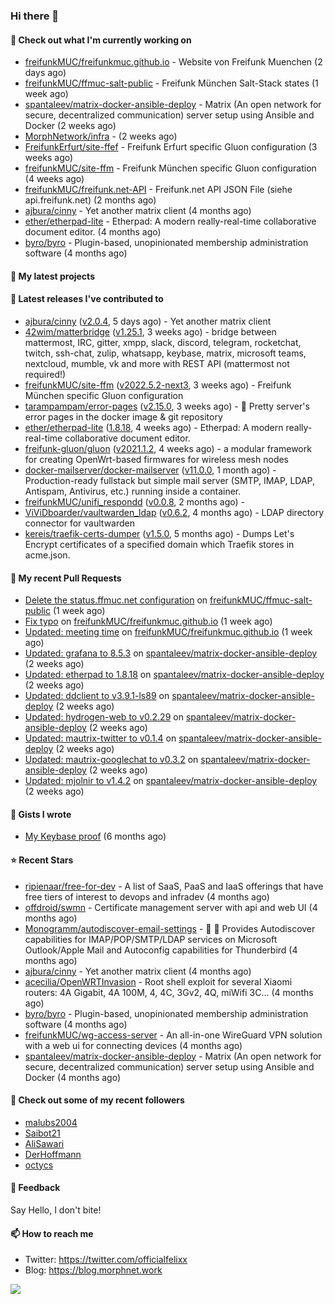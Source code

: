 ### Hi there 👋

#### 👷 Check out what I'm currently working on

- [freifunkMUC/freifunkmuc.github.io](https://github.com/freifunkMUC/freifunkmuc.github.io) - Website von Freifunk Muenchen (2 days ago)
- [freifunkMUC/ffmuc-salt-public](https://github.com/freifunkMUC/ffmuc-salt-public) - Freifunk München Salt-Stack states (1 week ago)
- [spantaleev/matrix-docker-ansible-deploy](https://github.com/spantaleev/matrix-docker-ansible-deploy) - Matrix (An open network for secure, decentralized communication) server setup using Ansible and Docker (2 weeks ago)
- [MorphNetwork/infra](https://github.com/MorphNetwork/infra) -  (2 weeks ago)
- [FreifunkErfurt/site-ffef](https://github.com/FreifunkErfurt/site-ffef) - Freifunk Erfurt specific Gluon configuration  (3 weeks ago)
- [freifunkMUC/site-ffm](https://github.com/freifunkMUC/site-ffm) - Freifunk München specific Gluon configuration (4 weeks ago)
- [freifunkMUC/freifunk.net-API](https://github.com/freifunkMUC/freifunk.net-API) - Freifunk.net API JSON File (siehe api.freifunk.net) (2 months ago)
- [ajbura/cinny](https://github.com/ajbura/cinny) - Yet another matrix client (4 months ago)
- [ether/etherpad-lite](https://github.com/ether/etherpad-lite) - Etherpad: A modern really-real-time collaborative document editor. (4 months ago)
- [byro/byro](https://github.com/byro/byro) - Plugin-based, unopinionated membership administration software (4 months ago)

#### 🌱 My latest projects


#### 🔭 Latest releases I've contributed to

- [ajbura/cinny](https://github.com/ajbura/cinny) ([v2.0.4](https://github.com/ajbura/cinny/releases/tag/v2.0.4), 5 days ago) - Yet another matrix client
- [42wim/matterbridge](https://github.com/42wim/matterbridge) ([v1.25.1](https://github.com/42wim/matterbridge/releases/tag/v1.25.1), 3 weeks ago) - bridge between mattermost, IRC, gitter, xmpp, slack, discord, telegram, rocketchat, twitch, ssh-chat, zulip, whatsapp, keybase, matrix, microsoft teams, nextcloud, mumble, vk and more with REST API (mattermost not required!)
- [freifunkMUC/site-ffm](https://github.com/freifunkMUC/site-ffm) ([v2022.5.2-next3](https://github.com/freifunkMUC/site-ffm/releases/tag/v2022.5.2-next3), 3 weeks ago) - Freifunk München specific Gluon configuration
- [tarampampam/error-pages](https://github.com/tarampampam/error-pages) ([v2.15.0](https://github.com/tarampampam/error-pages/releases/tag/v2.15.0), 3 weeks ago) - 🚧 Pretty server&#39;s error pages in the docker image &amp; git repository
- [ether/etherpad-lite](https://github.com/ether/etherpad-lite) ([1.8.18](https://github.com/ether/etherpad-lite/releases/tag/1.8.18), 4 weeks ago) - Etherpad: A modern really-real-time collaborative document editor.
- [freifunk-gluon/gluon](https://github.com/freifunk-gluon/gluon) ([v2021.1.2](https://github.com/freifunk-gluon/gluon/releases/tag/v2021.1.2), 4 weeks ago) - a modular framework for creating OpenWrt-based firmwares for wireless mesh nodes
- [docker-mailserver/docker-mailserver](https://github.com/docker-mailserver/docker-mailserver) ([v11.0.0](https://github.com/docker-mailserver/docker-mailserver/releases/tag/v11.0.0), 1 month ago) - Production-ready fullstack but simple mail server (SMTP, IMAP, LDAP, Antispam, Antivirus, etc.) running inside a container.
- [freifunkMUC/unifi_respondd](https://github.com/freifunkMUC/unifi_respondd) ([v0.0.8](https://github.com/freifunkMUC/unifi_respondd/releases/tag/v0.0.8), 2 months ago) - 
- [ViViDboarder/vaultwarden_ldap](https://github.com/ViViDboarder/vaultwarden_ldap) ([v0.6.2](https://github.com/ViViDboarder/vaultwarden_ldap/releases/tag/v0.6.2), 4 months ago) - LDAP directory connector for vaultwarden
- [kereis/traefik-certs-dumper](https://github.com/kereis/traefik-certs-dumper) ([v1.5.0](https://github.com/kereis/traefik-certs-dumper/releases/tag/v1.5.0), 5 months ago) - Dumps Let&#39;s Encrypt certificates of a specified domain which Traefik stores in acme.json.

#### 🔨 My recent Pull Requests

- [Delete the status.ffmuc.net configuration](https://github.com/freifunkMUC/ffmuc-salt-public/pull/104) on [freifunkMUC/ffmuc-salt-public](https://github.com/freifunkMUC/ffmuc-salt-public) (1 week ago)
- [Fix typo](https://github.com/freifunkMUC/freifunkmuc.github.io/pull/334) on [freifunkMUC/freifunkmuc.github.io](https://github.com/freifunkMUC/freifunkmuc.github.io) (1 week ago)
- [Updated: meeting time](https://github.com/freifunkMUC/freifunkmuc.github.io/pull/333) on [freifunkMUC/freifunkmuc.github.io](https://github.com/freifunkMUC/freifunkmuc.github.io) (1 week ago)
- [Updated: grafana to 8.5.3](https://github.com/spantaleev/matrix-docker-ansible-deploy/pull/1845) on [spantaleev/matrix-docker-ansible-deploy](https://github.com/spantaleev/matrix-docker-ansible-deploy) (2 weeks ago)
- [Updated: etherpad to 1.8.18](https://github.com/spantaleev/matrix-docker-ansible-deploy/pull/1844) on [spantaleev/matrix-docker-ansible-deploy](https://github.com/spantaleev/matrix-docker-ansible-deploy) (2 weeks ago)
- [Updated: ddclient to v3.9.1-ls89](https://github.com/spantaleev/matrix-docker-ansible-deploy/pull/1843) on [spantaleev/matrix-docker-ansible-deploy](https://github.com/spantaleev/matrix-docker-ansible-deploy) (2 weeks ago)
- [Updated: hydrogen-web to v0.2.29](https://github.com/spantaleev/matrix-docker-ansible-deploy/pull/1842) on [spantaleev/matrix-docker-ansible-deploy](https://github.com/spantaleev/matrix-docker-ansible-deploy) (2 weeks ago)
- [Updated: mautrix-twitter to v0.1.4](https://github.com/spantaleev/matrix-docker-ansible-deploy/pull/1841) on [spantaleev/matrix-docker-ansible-deploy](https://github.com/spantaleev/matrix-docker-ansible-deploy) (2 weeks ago)
- [Updated: mautrix-googlechat to v0.3.2](https://github.com/spantaleev/matrix-docker-ansible-deploy/pull/1840) on [spantaleev/matrix-docker-ansible-deploy](https://github.com/spantaleev/matrix-docker-ansible-deploy) (2 weeks ago)
- [Updated: mjolnir to v1.4.2](https://github.com/spantaleev/matrix-docker-ansible-deploy/pull/1839) on [spantaleev/matrix-docker-ansible-deploy](https://github.com/spantaleev/matrix-docker-ansible-deploy) (2 weeks ago)

#### 📓 Gists I wrote

- [My Keybase proof](https://gist.github.com/69863960a08efeb03ad576ccaf93d880) (6 months ago)

#### ⭐ Recent Stars

- [ripienaar/free-for-dev](https://github.com/ripienaar/free-for-dev) - A list of SaaS, PaaS and IaaS offerings that have free tiers of interest to devops and infradev (4 months ago)
- [offdroid/swmn](https://github.com/offdroid/swmn) - Certificate management server with api and web UI (4 months ago)
- [Monogramm/autodiscover-email-settings](https://github.com/Monogramm/autodiscover-email-settings) - :whale: :wrench: Provides Autodiscover capabilities for IMAP/POP/SMTP/LDAP services on Microsoft Outlook/Apple Mail and Autoconfig capabilities for Thunderbird (4 months ago)
- [ajbura/cinny](https://github.com/ajbura/cinny) - Yet another matrix client (4 months ago)
- [acecilia/OpenWRTInvasion](https://github.com/acecilia/OpenWRTInvasion) - Root shell exploit for several Xiaomi routers: 4A Gigabit, 4A 100M, 4, 4C, 3Gv2, 4Q, miWifi 3C... (4 months ago)
- [byro/byro](https://github.com/byro/byro) - Plugin-based, unopinionated membership administration software (4 months ago)
- [freifunkMUC/wg-access-server](https://github.com/freifunkMUC/wg-access-server) - An all-in-one WireGuard VPN solution with a web ui for connecting devices (4 months ago)
- [spantaleev/matrix-docker-ansible-deploy](https://github.com/spantaleev/matrix-docker-ansible-deploy) - Matrix (An open network for secure, decentralized communication) server setup using Ansible and Docker (4 months ago)

#### 👯 Check out some of my recent followers

- [malubs2004](https://github.com/malubs2004)
- [Saibot21](https://github.com/Saibot21)
- [AliSawari](https://github.com/AliSawari)
- [DerHoffmann](https://github.com/DerHoffmann)
- [octycs](https://github.com/octycs)

#### 💬 Feedback

Say Hello, I don't bite!

#### 📫 How to reach me

- Twitter: https://twitter.com/officialfelixx
- Blog: https://blog.morphnet.work

<img align="left" src="https://github-readme-stats.vercel.app/api?username=GoliathLabs&show_icons=true&hide_border=true&layout=compact&theme=chartreuse-dark&hide_rank=true&include_all_commits=true&bg_color=0d1117" />
